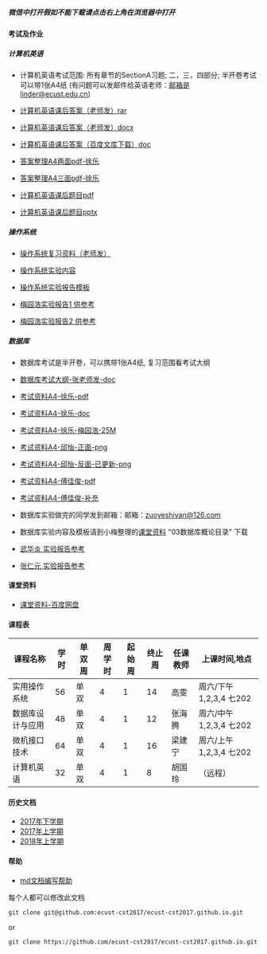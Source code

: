 ##### 微信中打开假如不能下载请点击右上角在浏览器中打开

#### 考试及作业

##### 计算机英语

- 计算机英语考试范围: 所有章节的SectionA习题; 二，三，四部分; 半开卷考试可以带1张A4纸 (有问题可以发邮件给英语老师：邮箱是linder@ecust.edu.cn)
- [计算机英语课后答案（老师发）rar](http://openpublic.oss-cn-shanghai.aliyuncs.com/2018-jxjy/Exam/%E8%AE%A1%E7%AE%97%E6%9C%BA%E8%8B%B1%E8%AF%AD%E8%AF%BE%E5%90%8E%E7%AD%94%E6%A1%88.rar)
- [计算机英语课后答案（老师发）docx](http://openpublic.oss-cn-shanghai.aliyuncs.com/2018-jxjy/%E8%AE%A1%E7%AE%97%E6%9C%BA%E8%8B%B1%E8%AF%AD/%E8%AE%A1%E7%AE%97%E6%9C%BA%E8%8B%B1%E8%AF%AD%E8%AF%BE%E5%90%8E%E9%A2%98%E7%AD%94%E6%A1%88-%E8%80%81%E5%B8%88%E5%8F%91.docx)
- [计算机英语课后答案（百度文库下载）doc](http://openpublic.oss-cn-shanghai.aliyuncs.com/2018-jxjy/%E8%AE%A1%E7%AE%97%E6%9C%BA%E8%8B%B1%E8%AF%AD/%E8%AE%A1%E7%AE%97%E6%9C%BA%E8%8B%B1%E8%AF%AD%E8%AF%BE%E5%90%8E%E9%A2%98%E7%AD%94%E6%A1%88-%E7%99%BE%E5%BA%A6%E6%96%87%E5%BA%93%E4%B8%8B%E8%BD%BD.doc)
- [答案整理A4两面pdf-徐乐](http://openpublic.oss-cn-shanghai.aliyuncs.com/2018-jxjy/%E8%AE%A1%E7%AE%97%E6%9C%BA%E8%8B%B1%E8%AF%AD/%E8%8B%B1%E8%AF%AD%E7%AD%94%E6%A1%882%E9%A1%B5.pdf)
- [答案整理A4三面pdf-徐乐](http://openpublic.oss-cn-shanghai.aliyuncs.com/2018-jxjy/%E8%AE%A1%E7%AE%97%E6%9C%BA%E8%8B%B1%E8%AF%AD/%E8%8B%B1%E8%AF%AD%E7%AD%94%E6%A1%883%E9%A1%B5.pdf)

- [计算机英语课后题目pdf](http://openpublic.oss-cn-shanghai.aliyuncs.com/2018-jxjy/%E8%AE%A1%E7%AE%97%E6%9C%BA%E8%8B%B1%E8%AF%AD/%E8%AE%A1%E7%AE%97%E6%9C%BA%E8%8B%B1%E8%AF%AD%E8%AF%BE%E5%90%8E%E9%A2%98.pdf)
- [计算机英语课后题目pptx](http://openpublic.oss-cn-shanghai.aliyuncs.com/2018-jxjy/%E8%AE%A1%E7%AE%97%E6%9C%BA%E8%8B%B1%E8%AF%AD/%E8%AE%A1%E7%AE%97%E6%9C%BA%E8%8B%B1%E8%AF%AD%E8%AF%BE%E5%90%8E%E9%A2%98.pptx)

##### 操作系统
- [操作系统复习资料（老师发）](http://openpublic.oss-cn-shanghai.aliyuncs.com/2018-jxjy/%E6%93%8D%E4%BD%9C%E7%B3%BB%E7%BB%9F/2018%E5%B9%B4%E4%B8%8B%E5%8D%8A%E5%B9%B4%E6%93%8D%E4%BD%9C%E7%B3%BB%E7%BB%9F%E5%A4%8D%E4%B9%A0.doc)

- [操作系统实验内容](http://openpublic.oss-cn-shanghai.aliyuncs.com/2018-jxjy/Task/%E6%93%8D%E4%BD%9C%E7%B3%BB%E7%BB%9F%E5%AE%9E%E9%AA%8C%E5%86%85%E5%AE%B9.doc)
- [操作系统实验报告模板](http://openpublic.oss-cn-shanghai.aliyuncs.com/2018-jxjy/Task/%E3%80%8A%E6%93%8D%E4%BD%9C%E7%B3%BB%E7%BB%9F%E3%80%8B%E5%AE%9E%E9%AA%8C%E6%8A%A5%E5%91%8A.doc)

- [梅园浩实验报告1 供参考](http://openpublic.oss-cn-shanghai.aliyuncs.com/2018-jxjy/%E6%93%8D%E4%BD%9C%E7%B3%BB%E7%BB%9F/%E6%A2%85%E5%9B%AD%E6%B5%A9-%E3%80%8A%E6%93%8D%E4%BD%9C%E7%B3%BB%E7%BB%9F%E3%80%8B%E5%AE%9E%E9%AA%8C%E6%8A%A5%E5%91%8A%EF%BC%881%EF%BC%89.doc)
- [梅园浩实验报告2 供参考](http://openpublic.oss-cn-shanghai.aliyuncs.com/2018-jxjy/%E6%93%8D%E4%BD%9C%E7%B3%BB%E7%BB%9F/%E6%A2%85%E5%9B%AD%E6%B5%A9-%E3%80%8A%E6%93%8D%E4%BD%9C%E7%B3%BB%E7%BB%9F%E3%80%8B%E5%AE%9E%E9%AA%8C%E6%8A%A5%E5%91%8A%EF%BC%882%EF%BC%89.doc)

##### 数据库
- 数据库考试是半开卷，可以携带1张A4纸, 复习范围看考试大纲
- [数据库考试大纲-张老师发-doc](http://openpublic.oss-cn-shanghai.aliyuncs.com/2018-jxjy/Exam/%E7%BB%A7%E7%BB%AD%E6%95%99%E8%82%B2%E6%95%B0%E6%8D%AE%E5%BA%93181%E5%A4%8D%E4%B9%A0%E5%A4%A7%E7%BA%B2.doc)

- [考试资料A4-徐乐-pdf](http://openpublic.oss-cn-shanghai.aliyuncs.com/2018-jxjy/Exam/%E7%BB%A7%E7%BB%AD%E6%95%99%E8%82%B2%E6%95%B0%E6%8D%AE%E5%BA%93181%E5%A4%8D%E4%B9%A0%E5%A4%A7%E7%BA%B2-%E5%BE%90%E4%B9%90%E5%8E%8B%E7%BC%A9.pdf)
- [考试资料A4-徐乐-doc](http://openpublic.oss-cn-shanghai.aliyuncs.com/2018-jxjy/Exam/%E6%95%B0%E6%8D%AE%E5%BA%93-%E5%BE%90%E4%B9%90.doc)

- [考试资料A4-徐乐-梅园浩-25M](http://openpublic.oss-cn-shanghai.aliyuncs.com/2018-jxjy/Exam/%E6%95%B0%E6%8D%AE%E5%BA%93-%E5%BE%90%E4%B9%90-%E6%A2%85%E5%9B%AD%E6%B5%A9.pdf)

- [考试资料A4-邱怡-正面-png](http://openpublic.oss-cn-shanghai.aliyuncs.com/2018-jxjy/Exam/%E6%95%B0%E6%8D%AE%E5%BA%93-%E9%82%B1%E6%80%A1-%E6%AD%A3.png)
- [考试资料A4-邱怡-反面-已更新-png](http://openpublic.oss-cn-shanghai.aliyuncs.com/2018-jxjy/Exam/%E6%95%B0%E6%8D%AE%E5%BA%93-%E9%82%B1%E6%80%A1-%E5%8F%8D-v2.png)

- [考试资料A4-傅佳俊-pdf](http://openpublic.oss-cn-shanghai.aliyuncs.com/2018-jxjy/Exam/%E6%95%B0%E6%8D%AE%E5%BA%93-%E5%82%85%E4%BD%B3%E4%BF%8A-A4.pdf)
- [考试资料A4-傅佳俊-补充](http://openpublic.oss-cn-shanghai.aliyuncs.com/2018-jxjy/Exam/%E6%95%B0%E6%8D%AE%E5%BA%93-%E5%82%85%E4%BD%B3%E4%BF%8A-A4-%E8%A1%A5%E5%85%85.pdf)

- 数据库实验做完的同学发到邮箱：邮箱：zuoyeshiyan@126.com
- 数据库实验内容及模板请到小梅整理的[课堂资料](https://pan.baidu.com/s/1b5cj6Y#list/path=%2F) "03数据库概论目录" 下载

- [武华炎 实验报告参考](http://openpublic.oss-cn-shanghai.aliyuncs.com/2018-jxjy/%E6%95%B0%E6%8D%AE%E5%BA%93/%E6%AD%A6%E5%8D%8E%E7%82%8E-%E8%AE%A1%E7%A7%91171-26170589.zip)
- [张仁元 实验报告参考](http://openpublic.oss-cn-shanghai.aliyuncs.com/2018-jxjy/%E6%95%B0%E6%8D%AE%E5%BA%93/%E5%BC%A0%E4%BB%81%E5%85%83-%E6%95%B0%E6%8D%AE%E5%BA%93%E5%AE%9E%E9%AA%8C%E6%8A%A5%E5%91%8A%E6%A0%BC%E5%BC%8F.doc)

#### 课堂资料
- [课堂资料-百度网盘](https://pan.baidu.com/s/1b5cj6Y#list/path=%2F)

#### 课程表

| 课程名称 |	学时 | 单双周	 | 周学时 | 起始周 | 终止周 | 任课教师 | 上课时间,地点 |
| ------- | ---- | ----- | ----- | ------ | ----- | ------ | ----------- |
| 实用操作系统 | 56 | 单双 | 4 | 1 | 14 | 高雯 | 周六/下午1,2,3,4 七202 |
| 数据库设计与应用	| 48| 单双| 4| 1	| 12| 张海腾| 周六/中午1,2,3,4 七202| 
| 微机接口技术| 64 | 单双 | 4| 1| 16| 	梁建宁| 周六/上午1,2,3,4 七202| 
| 计算机英语| 32 | 单双 | 4| 1| 8| 胡国玲| （远程）| 


  
#### 历史文档
- [2017年下学期](2017-second-half.md)
- [2017年上学期](2017-first-half.md)
- [2018年上学期](2018-first-half.md)

#### 帮助
- [md文档编写帮助](github-pages-help.md)

每个人都可以修改此文档
```
git clone git@github.com:ecust-cst2017/ecust-cst2017.github.io.git
```
or
```angular2html
git clone https://github.com/ecust-cst2017/ecust-cst2017.github.io.git
```